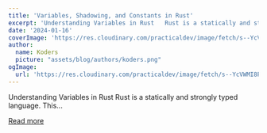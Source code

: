 ```yaml
---
title: 'Variables, Shadowing, and Constants in Rust'
excerpt: 'Understanding Variables in Rust   Rust is a statically and strongly typed language. This...'
date: '2024-01-16'
coverImage: 'https://res.cloudinary.com/practicaldev/image/fetch/s--YcVWMI8P--/c_imagga_scale,f_auto,fl_progressive,h_420,q_auto,w_1000/https://dev-to-uploads.s3.amazonaws.com/uploads/articles/rdr3k3x9ji695j9wp9yd.png'
author:
  name: Koders
  picture: "assets/blog/authors/koders.png"
ogImage:
  url: 'https://res.cloudinary.com/practicaldev/image/fetch/s--YcVWMI8P--/c_imagga_scale,f_auto,fl_progressive,h_420,q_auto,w_1000/https://dev-to-uploads.s3.amazonaws.com/uploads/articles/rdr3k3x9ji695j9wp9yd.png'
---
```


Understanding Variables in Rust   Rust is a statically and strongly typed language. This...

[Read more](https://dev.to/francescoxx/variables-shadowing-and-constants-in-rust-1fcj)
